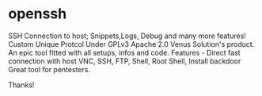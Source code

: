 # openssh
SSH Connection to host; Snippets,Logs, Debug and many more features! Custom Unique Protcol
Under GPLv3 Apache 2.0
Venus Solution's product. An epic tool fitted with all setups, infos and code.
Features -
Direct fast connection with host
VNC, SSH, FTP, Shell, Root Shell, Install backdoor
Great tool for pentesters.

Thanks!
